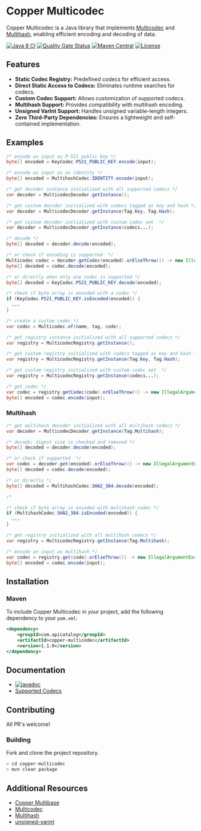 # Copper Multicodec

Copper Multicodec is a Java library that implements [Multicodec](https://github.com/multiformats/multicodec) and [Multihash](https://github.com/multiformats/multihash), enabling efficient encoding and decoding of data.

[![Java 8 CI](https://github.com/filip26/copper-multicodec/actions/workflows/java8-build.yml/badge.svg)](https://github.com/filip26/copper-multicodec/actions/workflows/java8-build.yml)
[![Quality Gate Status](https://sonarcloud.io/api/project_badges/measure?project=filip26_copper-multicodec&metric=alert_status)](https://sonarcloud.io/summary/new_code?id=filip26_copper-multicodec)
[![Maven Central](https://img.shields.io/maven-central/v/com.apicatalog/copper-multicodec.svg?label=Maven%20Central)](https://search.maven.org/search?q=g:com.apicatalog%20AND%20a:copper-multicodec)
[![License](https://img.shields.io/badge/License-Apache%202.0-blue.svg)](https://opensource.org/licenses/Apache-2.0)

## Features

- **Static Codec Registry:** Predefined codecs for efficient access.
- **Direct Static Access to Codecs:** Eliminates runtime searches for codecs.
- **Custom Codec Support:** Allows customization of supported codecs.
- **Multihash Support:** Provides compatibility with multihash encoding.
- **Unsigned VarInt Support:** Handles unsigned variable-length integers.
- **Zero Third-Party Dependencies:** Ensures a lightweight and self-contained implementation.

## Examples

```java
/* encode an input as P-521 public key */
byte[] encoded = KeyCodec.P521_PUBLIC_KEY.encode(input);

/* encode an input as an identity */
byte[] encoded = MultihashCodec.IDENTITY.encode(input);

/* get decoder instance initialized with all supported codecs */
var decoder = MulticodecDecoder.getInstance();

/* get custom decoder initialized with codecs tagged as key and hash */
var decoder = MulticodecDecoder.getInstance(Tag.Key, Tag.Hash);

/* get custom decoder initialized with custom codec set  */
var decoder = MulticodecDecoder.getInstance(codecs...);

/* decode */
byte[] decoded = decoder.decode(encoded);

/* or check if encoding is supported  */
Multicodec codec = decoder.getCodec(encoded).orElseThrow(() -> new IllegalArgumentException("Unsupported codec."));
byte[] decoded = codec.decode(encoded);

/* or directly when only one codec is supported */
byte[] decoded = KeyCodec.P521_PUBLIC_KEY.decode(encoded);

/* check if byte array is encoded with a codec */
if (KeyCodec.P521_PUBLIC_KEY.isEncoded(encoded)) {
  ...
}

/* create a custom codec */
var codec = Multicodec.of(name, tag, code);

/* get registry instance initialized with all supported codecs */
var registry = MulticodecRegistry.getInstance();

/* get custom registry initialized with codecs tagged as key and hash */
var registry = MulticodecRegistry.getInstance(Tag.Key, Tag.Hash);

/* get custom registry initialized with custom codec set  */
var registry = MulticodecRegistry.getInstance(codecs...);

/* get codec */
var codec = registry.getCodec(code).orElseThrow(() -> new IllegalArgumentException("Unsupported codec."));
byte[] encoded = codec.encode(input);

```

### Multihash

```java
/* get multihash decoder initialized with all multihash codecs */
var decoder = MulticodecDecoder.getInstance(Tag.Multihash);

/* decode; digest size is checked and removed */
byte[] decoded = decoder.decode(encoded);

/* or check if supported  */
var codec = decoder.get(encoded).orElseThrow(() -> new IllegalArgumentException("Unsupported multihash."));
byte[] decoded = codec.decode(encoded);

/* or directly */
byte[] decoded = MultihashCodec.SHA2_384.decode(encoded);

/* 

/* check if byte array is encoded with multihash codec */
if (MultihashCodec.SHA2_384.isEncoded(encoded)) {
  ...
}

/* get registry initialized with all multihash codecs */
var registry = MulticodecRegistry.getInstance(Tag.Multihash);

/* encode an input as multihash */
var codec = registry.get(code).orElseThrow(() -> new IllegalArgumentException("Unsupported multihash."));
byte[] encoded = codec.encode(input);

```


## Installation

### Maven

To include Copper Multicodec in your project, add the following dependency to your `pom.xml`:

```xml
<dependency>
    <groupId>com.apicatalog</groupId>
    <artifactId>copper-multicodec</artifactId>
    <version>1.1.0</version>
</dependency>
```

## Documentation

* [![javadoc](https://javadoc.io/badge2/com.apicatalog/copper-multicodec/javadoc.svg)](https://javadoc.io/doc/com.apicatalog/copper-multicodec)
* [Supported Codecs](https://github.com/filip26/copper-multicodec/tree/main/src/main/java/com/apicatalog/multicodec/codec)

## Contributing

All PR's welcome!


### Building

Fork and clone the project repository.

```bash
> cd copper-multicodec
> mvn clean package
```

## Additional Resources
- [Copper Multibase](https://github.com/filip26/copper-multibase)
- [Multicodec](https://github.com/multiformats/multicodec)
- [Multihash](https://github.com/multiformats/multihash)
- [unsigned-varint](https://github.com/multiformats/unsigned-varint)

